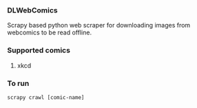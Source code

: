 ### DLWebComics

Scrapy based python web scraper for downloading images from webcomics to be read offline.

### Supported comics
1. xkcd

### To run
```scrapy crawl [comic-name]```
